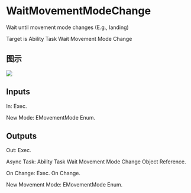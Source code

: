 # WaitMovementModeChange

Wait until movement mode changes (E.g., landing)

Target is Ability Task Wait Movement Mode Change

## 图示

![]($-20221218-17335615.png)

## Inputs

In: Exec.

New Mode: EMovementMode Enum.  

## Outputs

Out: Exec.

Async Task: Ability Task Wait Movement Mode Change Object Reference.

On Change: Exec. On Change.

New Movement Mode: EMovementMode Enum.

